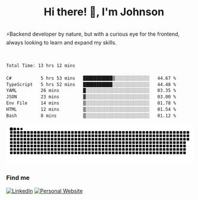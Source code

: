 <div id="user-content-toc">
  <ul align="center">
    <summary><h1 style="display: inline-block">Hi there! 👋, I'm Johnson</h1></summary>
  </ul>
</div>

⚡Backend developer by nature, but with a curious eye for the frontend, always looking to learn and expand my skills.

<br>


<!--START_SECTION:waka-->

```txt
Total Time: 13 hrs 12 mins

C#           5 hrs 53 mins   ███████████▒░░░░░░░░░░░░░   44.67 %
TypeScript   5 hrs 52 mins   ███████████░░░░░░░░░░░░░░   44.48 %
YAML         26 mins         █░░░░░░░░░░░░░░░░░░░░░░░░   03.35 %
JSON         23 mins         ▓░░░░░░░░░░░░░░░░░░░░░░░░   03.00 %
Env File     14 mins         ▒░░░░░░░░░░░░░░░░░░░░░░░░   01.78 %
HTML         12 mins         ▒░░░░░░░░░░░░░░░░░░░░░░░░   01.54 %
Bash         8 mins          ▒░░░░░░░░░░░░░░░░░░░░░░░░   01.12 %
```

<!--END_SECTION:waka-->

<picture>
  <source  srcset="https://github.com/joshwambere/joshwambere/blob/output/github-contribution-grid-snake-dark.svg?palette=github-dark">
  <source  srcset="https://github.com/joshwambere/joshwambere/blob/output/github-contribution-grid-snake.svg">
  <img alt="github contribution grid snake animation" src="https://github.com/joshwambere/joshwambere/blob/output/github-contribution-grid-snake.svg">
</picture>

### Find me
<a href="https://www.linkedin.com/in/dusabe-johnson" target="_blank"><img src="https://img.shields.io/badge/LinkedIn-%230077B5.svg?&style=flat&logo=linkedin&logoColor=white" alt="LinkedIn"></a>
‎‎ [![Personal Website](https://img.shields.io/badge/visit-Johnsonis.me-blue)](https://johnsonis.me/)

